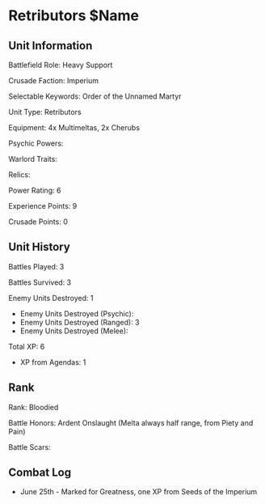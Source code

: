 Retributors $Name
====

Unit Information
----

Battlefield Role: Heavy Support

Crusade Faction: Imperium

Selectable Keywords: Order of the Unnamed Martyr

Unit Type: Retributors

Equipment: 4x Multimeltas, 2x Cherubs

Psychic Powers:

Warlord Traits:

Relics:

Power Rating: 6

Experience Points: 9

Crusade Points: 0


Unit History
---
Battles Played: 3

Battles Survived: 3

Enemy Units Destroyed: 1
* Enemy Units Destroyed (Psychic):
* Enemy Units Destroyed (Ranged): 3
* Enemy Units Destroyed (Melee):

Total XP: 6
* XP from Agendas: 1

Rank
----
Rank: Bloodied

Battle Honors: Ardent Onslaught (Melta always half range, from Piety and Pain)

Battle Scars:


Combat Log
---
* June 25th - Marked for Greatness, one XP from Seeds of the Imperium